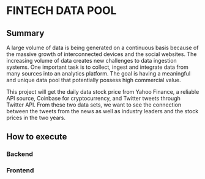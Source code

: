 # FINTECH DATA POOL

## Summary
A large volume of data is being generated on a continuous basis because of the massive growth of interconnected devices and the social websites. The increasing volume of data creates new challenges to data ingestion systems. One important task is to collect, ingest and integrate data from many sources into an analytics platform. The goal is having a meaningful and unique data pool that potentially possess high commercial value.

This project will get the daily data stock price from Yahoo Finance, a reliable API source, Coinbase for cryptocurrency, and Twitter tweets through Twitter API. From these two data sets, we want to see the connection between the tweets from the news as well as industry leaders and the stock prices in the two years.

## How to execute
### Backend

### Frontend
